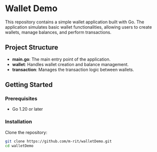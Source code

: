 # Wallet Demo

This repository contains a simple wallet application built with Go. The application simulates basic wallet functionalities, allowing users to create wallets, manage balances, and perform transactions.

## Project Structure

- **main.go**: The main entry point of the application.
- **wallet**: Handles wallet creation and balance management.
- **transaction**: Manages the transaction logic between wallets.

## Getting Started

### Prerequisites

- Go 1.20 or later

### Installation

Clone the repository:

```bash
git clone https://github.com/m-rit/walletDemo.git
cd walletDemo
